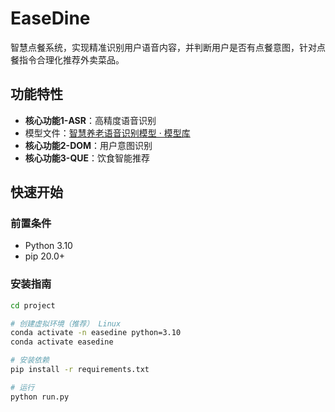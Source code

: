# EaseDine
智慧点餐系统，实现精准识别用户语音内容，并判断用户是否有点餐意图，针对点餐指令合理化推荐外卖菜品。

## 功能特性

- **核心功能1-ASR**：高精度语音识别
- 模型文件：[智慧养老语音识别模型 · 模型库](https://www.modelscope.cn/models/wjh6002/speech_recognition_moel)
- **核心功能2-DOM**：用户意图识别
- **核心功能3-QUE**：饮食智能推荐

## 快速开始

### 前置条件

- Python 3.10
- pip 20.0+

### 安装指南

```bash
cd project

# 创建虚拟环境（推荐） Linux
conda activate -n easedine python=3.10
conda activate easedine

# 安装依赖
pip install -r requirements.txt

# 运行
python run.py
```
